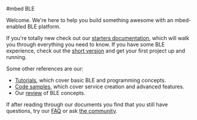 #mbed BLE

Welcome. We're here to help you build something awesome with an mbed-enabled BLE platform.

If you're totally new check out our [starters documentation](/GettingStarted/DesignersIntro/), which will walk you through everything you need to know. If you have some BLE experience, check out the [short version](/GettingStarted/DevIntro/) and get your first project up and running. 

Some other references are our:

* [Tutorials](/GettingStarted/IntroSamples/), which cover basic BLE and programming concepts.
* [Code samples](/AdvSamples/Overview/), which cover service creation and advanced features.
* Our [review](/InDepth/BLEInDepth/) of BLE concepts.

If after reading through our documents you find that you still have questions, try our [FAQ](/Additional/BLE_FAQ/) or ask [the community](https://developer.mbed.org/teams/Bluetooth-Low-Energy/community/).